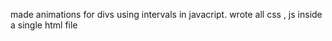 made animations for divs using intervals in javacript.
wrote all css , js inside a single html file
